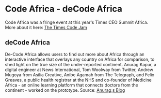 Code Africa - deCode Africa
===========================

Code Africa was a fringe event at this year's Times CEO Summit Africa. More about it here: [The Times Code Jam](http://www.thetimes.co.uk/tto/public/codeafrica/article3358455.ece "The Times, London")

deCode Africa
-------------
De-Code Africa allows users to find out more about Africa through an interactive interface that overlays any country on Africa for comparison, to shed light on the true size of the under-reported continent. Anurag Kapur, a digital engineer at News International, Tom Woolway from Twitter, Andrew Mugoya from Asilia Creative, Anibe Agamah from The Telegraph, and Felix Greaves, a public health registrar at the NHS and co-founder of Medicine Africa - an online learning platform that connects doctors from the continent - worked on the prototype.
Source: [Anurag;s Blog](http://www.anuragkapur.com/what-s-on/codeafricahackweekend, "Anurag's Blog")
